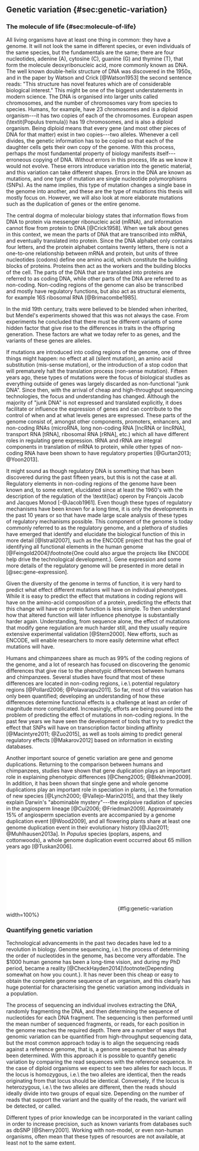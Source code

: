 ## Genetic variation {#sec:genetic-variation}

### The molecule of life {#sec:molecule-of-life}

All living organisms have at least one thing in common: they have a genome.
It will not look the same in different species, or even individuals of the same species, but the fundamentals are the same; there are four nucleotides, adenine (A), cytosine (C), guanine (G) and thymine (T), that form the molecule deoxyribonucleic acid, more commonly known as DNA.
The well known double-helix structure of DNA was discovered in the 1950s, and in the paper by Watson and Crick [@Watson1953] the second sentence reads: "This structure has novel features which are of considerable biological interest." This might be one of the biggest understatements in modern science.
The DNA is organised into larger units called chromosomes, and the number of chromosomes vary from species to species.
Humans, for example, have 23 chromosomes and is a diploid organism---it has two copies of each of the chromosomes.
European aspen (\textit{Populus tremula}) has 19 chromosomes, and is also a diploid organism.
Being diploid means that every gene (and most other pieces of DNA for that matter) exist in two copies---two alleles.
Whenever a cell divides, the genetic information has to be copied so that each of the daughter cells gets their own copy of the genome.
With this process, perhaps *the* most fundamental property of biology manifests itself---erroneous copying of DNA.
Without errors in this process, life as we know it would not evolve.
These errors introduce variation into the genetic material, and this variation can take different shapes.
Errors in the DNA are known as mutations, and one type of mutation are single nucleotide polymorphisms (SNPs).
As the name implies, this type of mutation changes a single base in the genome into another, and these are the type of mutations this thesis will mostly focus on. However, we will also look at more elaborate mutations such as the duplication of genes or the entire genome.

The central dogma of molecular biology states that information flows from DNA to protein via messenger ribonucleic acid (mRNA), and information cannot flow from protein to DNA [@Crick1958].
When we talk about genes in this context, we mean the parts of DNA that are transcribed into mRNA, and eventually translated into protein.
Since the DNA alphabet only contains four letters, and the protein alphabet contains twenty letters, there is not a one-to-one relationship between mRNA and protein, but units of three nucleotides (codons) define one amino acid, which constitute the building blocks of proteins.
Proteins then act as the workers and the building blocks of the cell.
The parts of the DNA that are translated into proteins are referred to as coding DNA, while other parts of the DNA are referred to as non-coding.
Non-coding regions of the genome can also be transcribed and mostly have regulatory functions, but also act as structural elements, for example 16S ribosomal RNA [@Brimacombe1985].

In the mid 19th century, traits were believed to be blended when inherited, but Mendel's experiments showed that this was not always the case.
From experiments he concluded that there must be different variants of some hidden factor that give rise to the differences in traits in the offspring generation.
These factors are what we today refer to as genes, and the variants of these genes are alleles.

If mutations are introduced into coding regions of the genome, one of three things might happen: no effect at all (silent mutation), an amino acid substitution (mis-sense mutation), or the introduction of a stop codon that will prematurely halt the translation process (non-sense mutation).
Fifteen years ago, these types of mutations were the focus of biological studies as everything outside of genes was largely discarded as non-functional "junk DNA".
Since then, with the arrival of cheap and high-throughput sequencing technologies, the focus and understanding has changed.
Although the majority of "junk DNA" is not expressed and translated explicitly, it does facilitate or influence the expression of genes and can contribute to the control of when and at what levels genes are expressed.
These parts of the genome consist of, amongst other components, promoters, enhancers, and non-coding RNAs (microRNA, long non-coding RNA [lncRNA or lincRNA], transport RNA [tRNA], ribosomal RNA [rRNA], etc.) which all have different roles in regulating gene expression.
tRNA and rRNA are integral components in translation of mRNA to protein, while other types of non-coding RNA have been shown to have regulatory properties [@Gurtan2013; @Yoon2013].

It might sound as though regulatory DNA is something that has been discovered during the past fifteen years, but this is not the case at all.
Regulatory elements in non-coding regions of the genome have been known and, to some extent, elucidated since at least the 1960's with the description of the regulation of the \textit{lac} operon by François Jacob and Jacques Monod [-@Jacob1961].
Even though these types of regulatory mechanisms have been known for a long time, it is only the developments in the past 10 years or so that have made large scale analysis of these types of regulatory mechanisms possible.
This component of the genome is today commonly referred to as the regulatory genome, and a plethora of studies have emerged that identify and elucidate the biological function of this in more detail [@Istrail2007], such as the ENCODE project that has the goal of identifying all functional elements in the human genome [@Feingold2004]\footnote{One could also argue the projects like ENCODE help drive the technological development.}.
Gene expression and some more details of the regulatory genome will be presented in more detail in [@sec:gene-expression].

Given the diversity of the genome in terms of function, it is very hard to predict what effect different mutations will have on individual phenotypes.
While it is easy to predict the effect that mutations in coding regions will have on the amino-acid composition of a protein, predicting the effects that this change will have on protein function is less simple.
To then understand how that altered function will later influence phenotype is substantially harder again.
Understanding, from sequence alone, the effect of mutations that modify gene regulation are much harder still, and they usually require extensive experimental validation [@Stern2000].
New efforts, such as ENCODE, will enable researchers to more easily determine what effect mutations will have.

Humans and chimpanzees share as much as 99% of the coding regions of the genome, and a lot of research has focused on discovering the genomic differences that give rise to the phenotypic differences between humans and chimpanzees.
Several studies have found that most of these differences are located in non-coding regions, i.e.\ potential regulatory regions [@Pollard2006; @Polavarapu2011].
So far, most of this variation has only been quantified; developing an understanding of how these differences determine functional effects is a challenge at least an order of magnitude more complicated.
Increasingly, efforts are being poured into the problem of predicting the effect of mutations in non-coding regions.
In the past few years we have seen the development of tools that try to predict the effect that SNPs will have on transcription factor binding affinity [@Macintyre2011; @Zuo2015], as well as tools aiming to predict general regulatory effects [@Makarov2012] based on information in existing databases.

Another important source of genetic variation are gene and genome duplications.
Returning to the comparison between humans and chimpanzees, studies have shown that gene duplication plays an important role in explaining phenotypic differences [@Cheng2005; @Blekhman2009].
In addition, it has been shown that single gene and whole genome duplications play an important role in speciation in plants, i.e.\ the formation of new species [@Lynch2000; @Vallejo-Marin2015], and that they likely explain Darwin's "abominable mystery"---the explosive radiation of species in the angiosperm lineage [@Cui2006; @Friedman2009].
Approximately 15% of angiosperm speciation events are accompanied by a genome duplication event [@Wood2009], and all flowering plants share at least one genome  duplication event in their evolutionary history [@Jiao2011; @Muhlhausen2013a].
In *Populus* species (poplars, aspens, and cottonwoods), a whole genome duplication event occurred about 65 million years ago [@Tuskan2006].

![Schematic example of genetic variation.
Each of the four diploid individuals has two alleles for each locus representing intergenic sequences (blue), long-range regulatory elements (red), promoters (yellow), and genes (green).
Polymorphisms where one of the alleles does not match the reference is indicated by black lines.
A gene duplication is illustrated as well where individual three has a duplication of both alleles while individual four only has a duplication of one of the alleles.](figures/genetic_variation.pdf){#fig:genetic-variation width=100%}

### Quantifying genetic variation

Technological advancements in the past two decades have led to a revolution in biology.
Genome sequencing, i.e.\ the process of determining the order of nucleotides in the genome, has become very affordable.
The $1000 human genome has been a long-time vision, and during my PhD period, became a reality [@CheckHayden2014]\footnote{Depending somewhat on how you count.}.
It has never been this cheap or easy to obtain the complete genome sequence of an organism, and this clearly has huge potential for characterising the genetic variation among individuals in a population.

The process of sequencing an individual involves extracting the DNA, randomly fragmenting the DNA, and then determining the sequence of nucleotides for each DNA fragment.
The sequencing is then performed until the mean number of sequenced fragments, or reads, for each position in the genome reaches the required depth.
There are a number of ways that genomic variation can be quantified from high-throughput sequencing data, but the most common approach today is to align the sequencing reads against a reference genome, that is, a genome sequence that has already been determined.
With this approach it is possible to quantify genetic variation by comparing the read sequences with the reference sequence.
In the case of diploid organisms we expect to see two alleles for each locus.
If the locus is homozygous, i.e.\ the two alleles are identical, then the reads originating from that locus should be identical.
Conversely, if the locus is heterozygous, i.e.\ the two alleles are different, then the reads should ideally divide into two groups of equal size.
Depending on the number of reads that support the variant and the quality of the reads, the variant will be detected, or called.

Different types of prior knowledge can be incorporated in the variant calling in order to increase precision, such as known variants from databases such as dbSNP [@Sherry2001].
Working with non-model, or even non-human organisms, often mean that these types of resources are not available, at least not to the same extent.

<!-- Genetic variants occur with different frequencies within a population.
In order to detect rare variants with reasonable statistical power, you need a correspondingly large sample size.
In some parts of the literature, rare variants are believed to be the largest contributors to phenotypic variance.
-->
